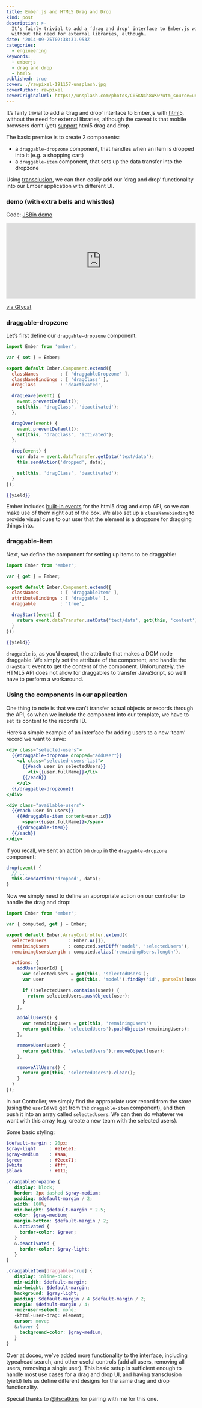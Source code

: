 ```yaml
---
title: Ember.js and HTML5 Drag and Drop
kind: post
description: >-
  It’s fairly trivial to add a ‘drag and drop’ interface to Ember.js with html5,
  without the need for external libraries, although…
date: '2014-09-25T02:38:31.953Z'
categories:
  - engineering
keywords:
  - emberjs
  - drag and drop
  - html5
published: true
cover: ./rawpixel-191157-unsplash.jpg
coverAuthor: rawpixel
coverOriginalUrl: https://unsplash.com/photos/C05KN4h8WKw?utm_source=unsplash&utm_medium=referral&utm_content=creditCopyText
---
```


It’s fairly trivial to add a ‘drag and drop’ interface to Ember.js with [html](https://developer.mozilla.org/en-US/docs/Web/Guide/HTML/Drag_and_drop)5, without the need for external libraries, although the caveat is that mobile browsers don’t (yet) [support](http://caniuse.com/#feat=dragndrop) html5 drag and drop.

The basic premise is to create 2 components:

*   a `draggable-dropzone` component, that handles when an item is dropped into it (e.g. a shopping cart)
*   a `draggable-item` component, that sets up the data transfer into the dropzone

Using [transclusion](http://en.wikipedia.org/wiki/Transclusion), we can then easily add our ‘drag and drop’ functionality into our Ember application with different UI.

### demo (with extra bells and whistles)

Code: [JSBin demo](http://jsbin.com/denep/9/edit?js,output)

<div style='position:relative; padding-bottom:calc(31.10% + 44px)'><iframe src='https://gfycat.com/ifr/HarmfulQuarterlyBobwhite' frameborder='0' scrolling='no' width='100%' height='100%' style='position:absolute;top:0;left:0;' allowfullscreen></iframe></div><p> <a href="https://gfycat.com/harmfulquarterlybobwhite">via Gfycat</a></p>

### draggable-dropzone

Let’s first define our `draggable-dropzone` component:

```js
import Ember from 'ember';

var { set } = Ember;

export default Ember.Component.extend({
  classNames        : [ 'draggableDropzone' ],
  classNameBindings : [ 'dragClass' ],
  dragClass         : 'deactivated',

  dragLeave(event) {
    event.preventDefault();
    set(this, 'dragClass', 'deactivated');
  },

  dragOver(event) {
    event.preventDefault();
    set(this, 'dragClass', 'activated');
  },

  drop(event) {
    var data = event.dataTransfer.getData('text/data');
    this.sendAction('dropped', data);

    set(this, 'dragClass', 'deactivated');
  }
});
```

```handlebars
{{yield}}
```

Ember includes [built-in events](http://emberjs.com/api/classes/Ember.View.html#toc_event-names) for the html5 drag and drop API, so we can make use of them right out of the box. We also set up a `classNamebinding` to provide visual cues to our user that the element is a dropzone for dragging things into.

### draggable-item

Next, we define the component for setting up items to be draggable:

```js
import Ember from 'ember';

var { get } = Ember;

export default Ember.Component.extend({
  classNames        : [ 'draggableItem' ],
  attributeBindings : [ 'draggable' ],
  draggable         : 'true',

  dragStart(event) {
    return event.dataTransfer.setData('text/data', get(this, 'content'));
  }
});
```

```handlebars
{{yield}}
```

`draggable` is, as you’d expect, the attribute that makes a DOM node draggable. We simply set the attribute of the component, and handle the `dragStart` event to get the content of the component. Unfortunately, the HTML5 API does not allow for draggables to transfer JavaScript, so we’ll have to perform a workaround.

### Using the components in our application

One thing to note is that we can’t transfer actual objects or records through the API, so when we include the component into our template, we have to set its content to the record’s ID.

Here’s a simple example of an interface for adding users to a new ‘team’ record we want to save:

```handlebars
<div class="selected-users">
  {{#draggable-dropzone dropped="addUser"}}
    <ul class="selected-users-list">
      {{#each user in selectedUsers}}
        <li>{{user.fullName}}</li>
      {{/each}}
    </ul>
  {{/draggable-dropzone}}
</div>

<div class="available-users">
  {{#each user in users}}
    {{#draggable-item content=user.id}}
      <span>{{user.fullName}}</span>
    {{/draggable-item}}
  {{/each}}
</div>
```

If you recall, we sent an action on `drop` in the `draggable-dropzone` component:

```js
drop(event) {
  // ...
  this.sendAction('dropped', data);
}
```

Now we simply need to define an appropriate action on our controller to handle the drag and drop:

```js
import Ember from 'ember';

var { computed, get } = Ember;

export default Ember.ArrayController.extend({
  selectedUsers        : Ember.A([]),
  remainingUsers       : computed.setDiff('model', 'selectedUsers'),
  remainingUsersLength : computed.alias('remainingUsers.length'),

  actions: {
    addUser(userId) {
      var selectedUsers = get(this, 'selectedUsers');
      var user          = get(this, 'model').findBy('id', parseInt(userId));

      if (!selectedUsers.contains(user)) {
        return selectedUsers.pushObject(user);
      }
    },

    addAllUsers() {
      var remainingUsers = get(this, 'remainingUsers')
      return get(this, 'selectedUsers').pushObjects(remainingUsers);
    },

    removeUser(user) {
      return get(this, 'selectedUsers').removeObject(user);
    },

    removeAllUsers() {
      return get(this, 'selectedUsers').clear();
    }
  }
});
```

In our Controller, we simply find the appropriate user record from the store (using the `userId` we get from the `draggable-item` component), and then push it into an array called `selectedUsers`. We can then do whatever we want with this array (e.g. create a new team with the selected users).

Some basic styling:

```scss
$default-margin : 20px;
$gray-light     : #e1e1e1;
$gray-medium    : #aaa;
$green          : #2ecc71;
$white          : #fff;
$black          : #111;

.draggableDropzone {
   display: block;
   border: 3px dashed $gray-medium;
   padding: $default-margin / 2;
   width: 100%;
   min-height: $default-margin * 2.5;
   color: $gray-medium;
   margin-bottom: $default-margin / 2;
   &.activated {
     border-color: $green;
   }
   &.deactivated {
     border-color: $gray-light;
   }
}

.draggableItem[draggable=true] {
   display: inline-block;
   min-width: $default-margin;
   min-height: $default-margin;
   background: $gray-light;
   padding: $default-margin / 4 $default-margin / 2;
   margin: $default-margin / 4;
   -moz-user-select: none;
   -khtml-user-drag: element;
   cursor: move;
   &:hover {
     background-color: $gray-medium;
   }
}
```

Over at [doceo](http://www.doceo.com), we’ve added more functionality to the interface, including typeahead search, and other useful controls (add all users, removing all users, removing a single user). This basic setup is sufficient enough to handle most use cases for a drag and drop UI, and having transclusion (yield) lets us define different designs for the same drag and drop functionality.

Special thanks to [@itscatkins](https://twitter.com/itscatkins) for pairing with me for this one.